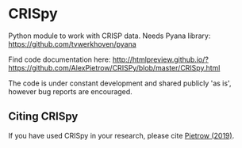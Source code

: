 # CRISpy
Python module to work with CRISP data. 
Needs Pyana library: https://github.com/tvwerkhoven/pyana

Find code documentation here: http://htmlpreview.github.io/?https://github.com/AlexPietrow/CRISPy/blob/master/CRISpy.html

The code is under constant development and shared publicly 'as is', however bug reports are encouraged. 

## Citing CRISpy
If you have used CRISpy in your research, please cite [Pietrow (2019)](https://ui.adsabs.harvard.edu/abs/2019zndo...3229961P/abstract).
